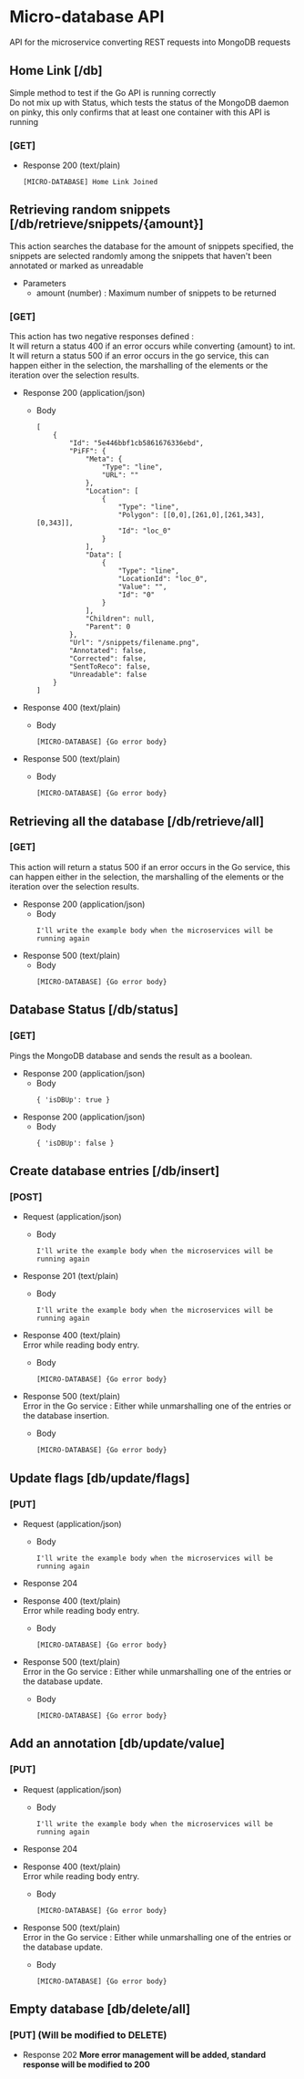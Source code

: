 # Micro-database API
API for the microservice converting REST requests into MongoDB requests

## Home Link [/db]
Simple method to test if the Go API is running correctly  
Do not mix up with Status, which tests the status of the MongoDB daemon on pinky, 
this only confirms that at least one container with this API is running

### [GET]
+ Response 200 (text/plain)
    ~~~
    [MICRO-DATABASE] Home Link Joined
    ~~~

## Retrieving random snippets [/db/retrieve/snippets/{amount}]
This action searches the database for the amount of snippets specified, 
the snippets are selected randomly among the snippets that haven't been annotated or marked as unreadable
+ Parameters
    + amount (number) : Maximum number of snippets to be returned

### [GET]
This action has two negative responses defined :  
It will return a status 400 if an error occurs while converting {amount} to int.   
It will return a status 500 if an error occurs in the go service, this can happen either in the selection, 
the marshalling of the elements or the iteration over the selection results.

+ Response 200 (application/json)
    + Body
        ~~~
        [
            {
                "Id": "5e446bbf1cb5861676336ebd",
                "PiFF": {
                    "Meta": {
                        "Type": "line",
                        "URL": ""
                    },
                    "Location": [
                        {
                            "Type": "line",
                            "Polygon": [[0,0],[261,0],[261,343],[0,343]],
                            "Id": "loc_0"
                        }
                    ],
                    "Data": [
                        {
                            "Type": "line",
                            "LocationId": "loc_0",
                            "Value": "",
                            "Id": "0"
                        }
                    ],
                    "Children": null,
                    "Parent": 0
                },
                "Url": "/snippets/filename.png",
                "Annotated": false,
                "Corrected": false,
                "SentToReco": false,
                "Unreadable": false
            }
        ]
        ~~~

+ Response 400 (text/plain)  
    + Body
        ~~~
        [MICRO-DATABASE] {Go error body}
        ~~~

+ Response 500 (text/plain)  
    + Body 
        ~~~
        [MICRO-DATABASE] {Go error body}
        ~~~
      
## Retrieving all the database [/db/retrieve/all]
### [GET]
This action will return a status 500 if an error occurs in the Go service, 
this can happen either in the selection, the marshalling of the elements or the iteration over the selection results.

+ Response 200 (application/json)
    + Body
        ~~~TODO
        I'll write the example body when the microservices will be running again
        ~~~
+ Response 500 (text/plain) 
    + Body 
        ~~~
        [MICRO-DATABASE] {Go error body}
        ~~~
      
## Database Status [/db/status]
### [GET]
Pings the MongoDB database and sends the result as a boolean.
+ Response 200 (application/json)
    + Body
        ~~~
        { 'isDBUp': true }
        ~~~
+ Response 200 (application/json)
    + Body
        ~~~
        { 'isDBUp': false }
        ~~~
      
## Create database entries [/db/insert]
### [POST]
+ Request (application/json)
    + Body
        ~~~TODO
        I'll write the example body when the microservices will be running again
        ~~~
       
+ Response 201 (text/plain)
    + Body
        ~~~TODO
        I'll write the example body when the microservices will be running again
        ~~~

+ Response 400 (text/plain)  
Error while reading body entry.
    + Body
        ~~~
        [MICRO-DATABASE] {Go error body}
        ~~~

+ Response 500 (text/plain)  
Error in the Go service : Either while unmarshalling one of the entries or the database insertion.
    + Body 
        ~~~
        [MICRO-DATABASE] {Go error body}
        ~~~
      
## Update flags [db/update/flags]
### [PUT]
+ Request (application/json)
    + Body
        ~~~TODO
        I'll write the example body when the microservices will be running again
        ~~~
       
+ Response 204

+ Response 400 (text/plain)  
Error while reading body entry.
    + Body
        ~~~
        [MICRO-DATABASE] {Go error body}
        ~~~

+ Response 500 (text/plain)  
Error in the Go service : Either while unmarshalling one of the entries or the database update.
    + Body 
        ~~~
        [MICRO-DATABASE] {Go error body}
        ~~~

## Add an annotation [db/update/value]
### [PUT]
+ Request (application/json)
    + Body
        ~~~TODO
        I'll write the example body when the microservices will be running again
        ~~~
       
+ Response 204

+ Response 400 (text/plain)  
Error while reading body entry.
    + Body
        ~~~
        [MICRO-DATABASE] {Go error body}
        ~~~

+ Response 500 (text/plain)  
Error in the Go service : Either while unmarshalling one of the entries or the database update.
    + Body 
        ~~~
        [MICRO-DATABASE] {Go error body}
        ~~~
      
## Empty database [db/delete/all]
### [PUT] (Will be modified to DELETE)
+ Response 202 
**More error management will be added, standard response will be modified to 200**

